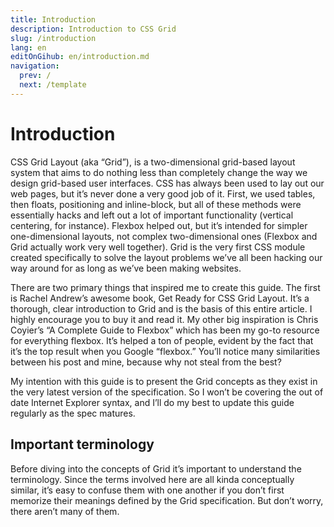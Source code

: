 ```yaml
---
title: Introduction
description: Introduction to CSS Grid
slug: /introduction
lang: en
editOnGihub: en/introduction.md
navigation:
  prev: /
  next: /template
---
```


# Introduction

CSS Grid Layout (aka “Grid”), is a two-dimensional grid-based layout system that aims to do nothing less than completely change the way we design grid-based user interfaces. CSS has always been used to lay out our web pages, but it’s never done a very good job of it. First, we used tables, then floats, positioning and inline-block, but all of these methods were essentially hacks and left out a lot of important functionality (vertical centering, for instance). Flexbox helped out, but it’s intended for simpler one-dimensional layouts, not complex two-dimensional ones (Flexbox and Grid actually work very well together). Grid is the very first CSS module created specifically to solve the layout problems we’ve all been hacking our way around for as long as we’ve been making websites.

There are two primary things that inspired me to create this guide. The first is Rachel Andrew’s awesome book, Get Ready for CSS Grid Layout. It’s a thorough, clear introduction to Grid and is the basis of this entire article. I highly encourage you to buy it and read it. My other big inspiration is Chris Coyier’s “A Complete Guide to Flexbox” which has been my go-to resource for everything flexbox. It’s helped a ton of people, evident by the fact that it’s the top result when you Google “flexbox.” You’ll notice many similarities between his post and mine, because why not steal from the best?

My intention with this guide is to present the Grid concepts as they exist in the very latest version of the specification. So I won’t be covering the out of date Internet Explorer syntax, and I’ll do my best to update this guide regularly as the spec matures.

## Important terminology

Before diving into the concepts of Grid it’s important to understand the terminology. Since the terms involved here are all kinda conceptually similar, it’s easy to confuse them with one another if you don’t first memorize their meanings defined by the Grid specification. But don’t worry, there aren’t many of them.
